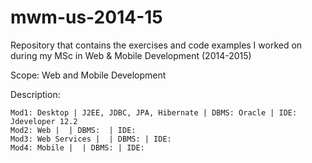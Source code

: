 mwm-us-2014-15
==============

Repository that contains the exercises and code examples I worked on during my MSc in Web & Mobile Development (2014-2015)

Scope: Web and Mobile Development

Description: 

	Mod1: Desktop | J2EE, JDBC, JPA, Hibernate | DBMS: Oracle | IDE: Jdeveloper 12.2
	Mod2: Web |  | DBMS:  | IDE:
	Mod3: Web Services |  | DBMS: | IDE:
	Mod4: Mobile |  | DBMS: | IDE:


